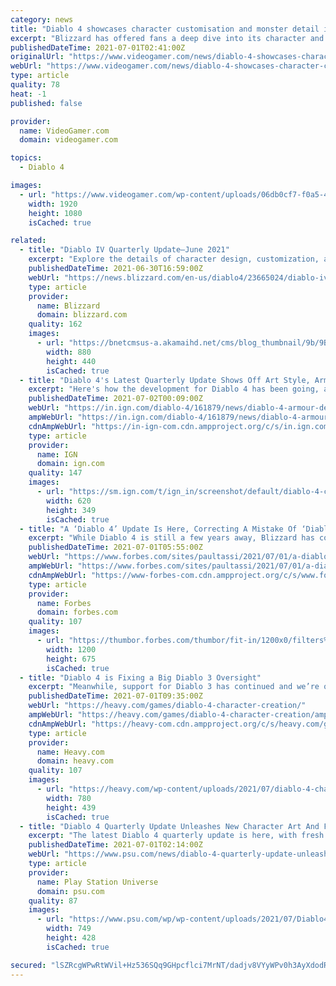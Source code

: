 ```yaml
---
category: news
title: "Diablo 4 showcases character customisation and monster detail in latest Quarterly Update"
excerpt: "Blizzard has offered fans a deep dive into its character and monster design process in its latest Quarterly Update for the upcoming Diablo IV."
publishedDateTime: 2021-07-01T02:41:00Z
originalUrl: "https://www.videogamer.com/news/diablo-4-showcases-character-customisation-and-monster-detail-in-latest-quarterly-update/"
webUrl: "https://www.videogamer.com/news/diablo-4-showcases-character-customisation-and-monster-detail-in-latest-quarterly-update/"
type: article
quality: 78
heat: -1
published: false

provider:
  name: VideoGamer.com
  domain: videogamer.com

topics:
  - Diablo 4

images:
  - url: "https://www.videogamer.com/wp-content/uploads/06db0cf7-f0a5-4cdf-9a75-24e1343c487d_D4_Rogue_Campfire.jpg"
    width: 1920
    height: 1080
    isCached: true

related:
  - title: "Diablo IV Quarterly Update—June 2021"
    excerpt: "Explore the details of character design, customization, and monster design with some of the artists behind Diablo IV."
    publishedDateTime: 2021-06-30T16:59:00Z
    webUrl: "https://news.blizzard.com/en-us/diablo4/23665024/diablo-iv-quarterly-update-june-2021"
    type: article
    provider:
      name: Blizzard
      domain: blizzard.com
    quality: 162
    images:
      - url: "https://bnetcmsus-a.akamaihd.net/cms/blog_thumbnail/9b/9BHTMUWVYC091624657990256.png"
        width: 880
        height: 440
        isCached: true
  - title: "Diablo 4's Latest Quarterly Update Shows Off Art Style, Armour Design"
    excerpt: "Here's how the development for Diablo 4 has been going, according to Blizzard's newest quarterly Diablo 4 update."
    publishedDateTime: 2021-07-02T00:09:00Z
    webUrl: "https://in.ign.com/diablo-4/161879/news/diablo-4-armour-design-concept-art"
    ampWebUrl: "https://in.ign.com/diablo-4/161879/news/diablo-4-armour-design-concept-art?amp=1"
    cdnAmpWebUrl: "https://in-ign-com.cdn.ampproject.org/c/s/in.ign.com/diablo-4/161879/news/diablo-4-armour-design-concept-art?amp=1"
    type: article
    provider:
      name: IGN
      domain: ign.com
    quality: 147
    images:
      - url: "https://sm.ign.com/t/ign_in/screenshot/default/diablo-4-cover_7rte.620.jpg"
        width: 620
        height: 349
        isCached: true
  - title: "A ‘Diablo 4’ Update Is Here, Correcting A Mistake Of ‘Diablo 3’"
    excerpt: "While Diablo 4 is still a few years away, Blizzard has committed to releasing hefty quarterly updates on what is no doubt the most expansive project they’re currently working on."
    publishedDateTime: 2021-07-01T05:55:00Z
    webUrl: "https://www.forbes.com/sites/paultassi/2021/07/01/a-diablo-4-update-is-here-correcting-a-mistake-of-diablo-3/"
    ampWebUrl: "https://www.forbes.com/sites/paultassi/2021/07/01/a-diablo-4-update-is-here-correcting-a-mistake-of-diablo-3/amp/"
    cdnAmpWebUrl: "https://www-forbes-com.cdn.ampproject.org/c/s/www.forbes.com/sites/paultassi/2021/07/01/a-diablo-4-update-is-here-correcting-a-mistake-of-diablo-3/amp/"
    type: article
    provider:
      name: Forbes
      domain: forbes.com
    quality: 107
    images:
      - url: "https://thumbor.forbes.com/thumbor/fit-in/1200x0/filters%3Aformat%28jpg%29/https%3A%2F%2Fspecials-images.forbesimg.com%2Fimageserve%2F60ddba7d243d9e40469458fe%2F0x0.jpg%3FcropX1%3D0%26cropX2%3D1573%26cropY1%3D0%26cropY2%3D885"
        width: 1200
        height: 675
        isCached: true
  - title: "Diablo 4 is Fixing a Big Diablo 3 Oversight"
    excerpt: "Meanwhile, support for Diablo 3 has continued and we’re on the cusp of Diablo 2: Resurrected, so the present and future of the franchise is looking quite good. Despite this, it’s no secret that the ..."
    publishedDateTime: 2021-07-01T09:35:00Z
    webUrl: "https://heavy.com/games/diablo-4-character-creation/"
    ampWebUrl: "https://heavy.com/games/diablo-4-character-creation/amp/"
    cdnAmpWebUrl: "https://heavy-com.cdn.ampproject.org/c/s/heavy.com/games/diablo-4-character-creation/amp/"
    type: article
    provider:
      name: Heavy.com
      domain: heavy.com
    quality: 107
    images:
      - url: "https://heavy.com/wp-content/uploads/2021/07/diablo-4-character-update.jpg?quality=65&strip=all"
        width: 780
        height: 439
        isCached: true
  - title: "Diablo 4 Quarterly Update Unleashes New Character Art And Footage, Including Rogue And Barbarian Classes"
    excerpt: "The latest Diablo 4 quarterly update is here, with fresh character art and footage spanning multiple classes including Rogues and Barbarians."
    publishedDateTime: 2021-07-01T02:14:00Z
    webUrl: "https://www.psu.com/news/diablo-4-quarterly-update-unleashes-new-character-art-and-footage-including-rogue-and-barbarian-classes/"
    type: article
    provider:
      name: Play Station Universe
      domain: psu.com
    quality: 87
    images:
      - url: "https://www.psu.com/wp/wp-content/uploads/2021/07/Diablo4-1.jpg"
        width: 749
        height: 428
        isCached: true

secured: "lSZRcgWPwRtWVil+Hz536SQq9GHpcflci7MrNT/dadjv8VYyWPv0h3AyXdodRmH/YBQoQSvwJ2fXpFGL2r4MAcbqap/IxfbI9vl1iGFSW86klkaUlx8EIyx2TvqawZ4u1IiCp/RsHTXkQY1lYvqyrq/kyhPjBElDjc3HAFid5jC5/LBUOcGDqOid0azgeKZaP6+9G4RkIis7VPApVEkV7dFuXllzI7C4w6cVGXnSId8ZRqUtUu95vuYVdImUSl/ew5Jz33zDOGOFUcYDMID8ibHG+RncsBT1LFzjDOjA5Y9AufDJJqJjsUhgIz6o/uApXtay4YL72zoxfzuS+nkcyIb9l7qBWEHdbFUvuD5YqRQ=;P/Dr+fo0SvO4ONBsZwL34Q=="
---
```


